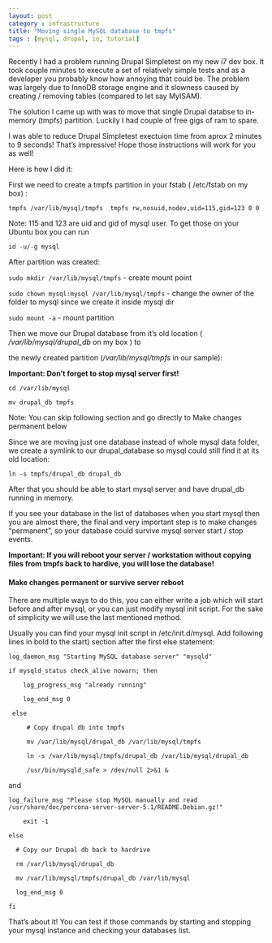```yaml
---
layout: post
category : infrastructure
title: "Moving single MySQL database to tmpfs"
tags : [mysql, drupal, io, tutorial]
---
```


Recently I had a problem running Drupal Simpletest on my new i7 dev box. It took couple minutes to execute a set of relatively simple tests and as a developer you probably know how annoying that could be.  The problem was largely due to InnoDB storage engine and it slowness caused by creating / removing tables (compared to let say MyISAM).

The solution I came up with was to move that single Drupal databse to in-memory (tmpfs) partition. Luckily I had couple of free gigs of ram to spare.

I was able to reduce Drupal Simpletest exectuion time from aprox 2 minutes to 9 seconds! That’s impressive! Hope those instructions will work for you as well!

Here is how I did it:

First we need to create a tmpfs partition in your fstab ( /etc/fstab on my box) :

`tmpfs /var/lib/mysql/tmpfs  tmpfs rw,nosuid,nodev,uid=115,gid=123 0 0`

Note: 115 and 123 are uid and gid of mysql user. To get those on your Ubuntu box you can run

`id -u/-g mysql`

After partition was created:

`sudo mkdir /var/lib/mysql/tmpfs` - create mount point

`sudo chown mysql:mysql /var/lib/mysql/tmpfs` - change the owner of the folder to mysql since we create it inside mysql dir

`sudo mount -a` - mount partition

Then we move our Drupal database from it’s old location ( */var/lib/mysql/drupal_db* on my box )  to

the newly created partition (*/var/lib/mysql/tmpfs* in our sample):

**Important: Don’t forget to stop mysql server first!**

`cd /var/lib/mysql`

`mv drupal_db tmpfs`

Note: You can skip following section and go directly to Make changes permanent below

Since we are moving just one database instead of whole mysql data folder, we create a symlink to our drupal_database so mysql could still find it at its old location:

`ln -s tmpfs/drupal_db drupal_db`

After that you should be able to start mysql server and have drupal_db running in memory.

If  you see your database in the list of databases when you start mysql then you are almost there, the final and very important step is to make changes “permanent”, so your database could survive mysql server start / stop events.

**Important: If you will reboot your server / workstation without copying files from tmpfs back to hardive, you will lose the database!**

#### Make changes permanent or survive server reboot

There are multiple ways to do this, you can either write a job which will start before and after mysql, or you can just modify mysql init script.  For the sake of simplicity we will use the last mentioned method.

Usually you can find your mysql init script in /etc/init.d/mysql. Add following lines in bold to the start) section after the first else statement:

    log_daemon_msg "Starting MySQL database server" "mysqld"

    if mysqld_status check_alive nowarn; then

        log_progress_msg "already running"

        log_end_msg 0

     else

         # Copy drupal db into tmpfs

         mv /var/lib/mysql/drupal_db /var/lib/mysql/tmpfs

         ln -s /var/lib/mysql/tmpfs/drupal_db /var/lib/mysql/drupal_db

         /usr/bin/mysqld_safe > /dev/null 2>&1 &


and

    log_failure_msg "Please stop MySQL manually and read /usr/share/doc/percona-server-server-5.1/README.Debian.gz!"

        exit -1

    else

      # Copy our Drupal db back to hardrive

      rm /var/lib/mysql/drupal_db

      mv /var/lib/mysql/tmpfs/drupal_db /var/lib/mysql

      log_end_msg 0

    fi

That’s about it! You can test if those commands by starting and stopping your mysql instance and checking your databases list.


